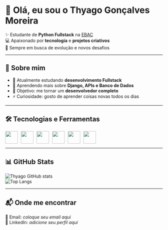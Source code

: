 # 👋 Olá, eu sou o Thyago Gonçalves Moreira  

✨ Estudante de **Python Fullstack** na [EBAC](https://ebaconline.com.br)  
💻 Apaixonado por **tecnologia** e **projetos criativos**  
🚀 Sempre em busca de evolução e novos desafios  

---

## 🌟 Sobre mim
- 🔭 Atualmente estudando **desenvolvimento Fullstack**  
- 🌱 Aprendendo mais sobre **Django, APIs e Banco de Dados**  
- 🎯 Objetivo: me tornar um **desenvolvedor completo**  
- ⚡ Curiosidade: gosto de aprender coisas novas todos os dias  

---

## 🛠️ Tecnologias e Ferramentas
<div style="display: flex; gap: 10px;">
  <img src="https://cdn.jsdelivr.net/gh/devicons/devicon/icons/python/python-original.svg" width="40" height="40"/>
  <img src="https://cdn.jsdelivr.net/gh/devicons/devicon/icons/django/django-plain.svg" width="40" height="40"/>
  <img src="https://cdn.jsdelivr.net/gh/devicons/devicon/icons/html5/html5-original.svg" width="40" height="40"/>
  <img src="https://cdn.jsdelivr.net/gh/devicons/devicon/icons/css3/css3-original.svg" width="40" height="40"/>
  <img src="https://cdn.jsdelivr.net/gh/devicons/devicon/icons/javascript/javascript-original.svg" width="40" height="40"/>
  <img src="https://cdn.jsdelivr.net/gh/devicons/devicon/icons/git/git-original.svg" width="40" height="40"/>
</div>

---

## 📊 GitHub Stats
![Thyago GitHub stats](https://github-readme-stats.vercel.app/api?username=thyagogm&show_icons=true&theme=radical)  
![Top Langs](https://github-readme-stats.vercel.app/api/top-langs/?username=thyagogm&layout=compact&theme=radical)

---

## 📬 Onde me encontrar
📧 Email: *coloque seu email aqui*  
💼 LinkedIn: *adicione seu perfil aqui*  
